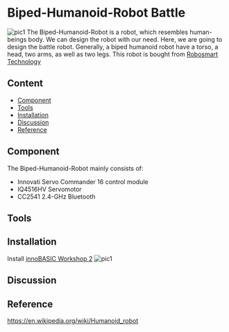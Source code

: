 # Biped-Humanoid-Robot Battle
![pic1](https://github.com/christw16/Biped-Humanoid-Robot-Battle/blob/master/img/1.jpg)
The Biped-Humanoid-Robot is a robot, which resembles human-beings body. We can design the robot with our need. Here, we are going to design the battle robot. Generally, a biped humanoid robot have a torso, a head, two arms, as well as two legs. This robot is bought from [Robosmart Technology](http://robosmart.com.tw/zh-tw/classes_con.php?id=NDU=)

## Content
  * [Component](#Component)
  * [Tools](#Tools)
  * [Installation](#Installation)
  * [Discussion](#Discussion)
  * [Reference](#Reference)
## Component

The Biped-Humanoid-Robot mainly consists of:
 * Innovati Servo Commander 16 control module
 * IQ4516HV Servomotor
 * CC2541 2.4-GHz Bluetooth
## Tools




## Installation

Install [innoBASIC Workshop 2](http://www.innovati.com.tw/website/down/html/?113.html)
![pic1](https://github.com/christw16/Biped-Humanoid-Robot-Battle/blob/master/img/1.jpg)




## Discussion
## Reference

https://en.wikipedia.org/wiki/Humanoid_robot










